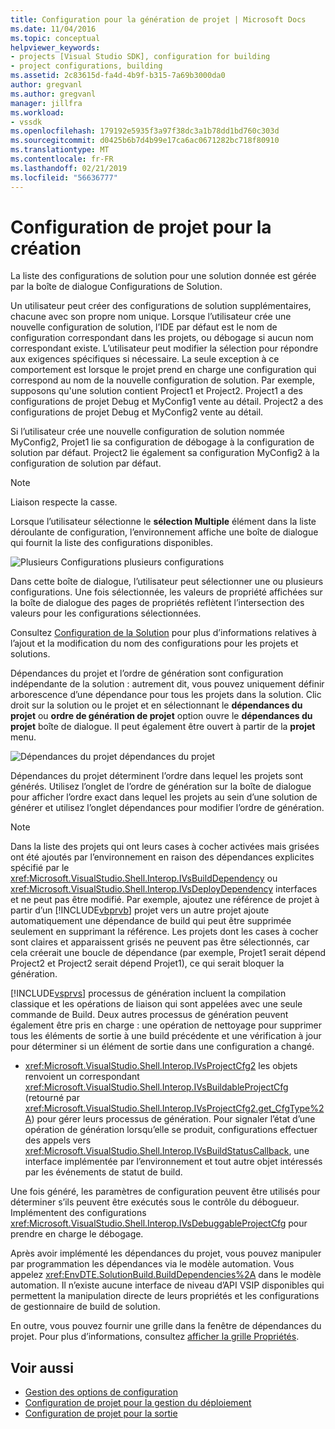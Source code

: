 ```yaml
---
title: Configuration pour la génération de projet | Microsoft Docs
ms.date: 11/04/2016
ms.topic: conceptual
helpviewer_keywords:
- projects [Visual Studio SDK], configuration for building
- project configurations, building
ms.assetid: 2c83615d-fa4d-4b9f-b315-7a69b3000da0
author: gregvanl
ms.author: gregvanl
manager: jillfra
ms.workload:
- vssdk
ms.openlocfilehash: 179192e5935f3a97f38dc3a1b78dd1bd760c303d
ms.sourcegitcommit: d0425b6b7d4b99e17ca6ac0671282bc718f80910
ms.translationtype: MT
ms.contentlocale: fr-FR
ms.lasthandoff: 02/21/2019
ms.locfileid: "56636777"
---
```

# <a name="project-configuration-for-building"></a>Configuration de projet pour la création
La liste des configurations de solution pour une solution donnée est gérée par la boîte de dialogue Configurations de Solution.

 Un utilisateur peut créer des configurations de solution supplémentaires, chacune avec son propre nom unique. Lorsque l’utilisateur crée une nouvelle configuration de solution, l’IDE par défaut est le nom de configuration correspondant dans les projets, ou débogage si aucun nom correspondant existe. L’utilisateur peut modifier la sélection pour répondre aux exigences spécifiques si nécessaire. La seule exception à ce comportement est lorsque le projet prend en charge une configuration qui correspond au nom de la nouvelle configuration de solution. Par exemple, supposons qu'une solution contient Project1 et Project2. Project1 a des configurations de projet Debug et MyConfig1 vente au détail. Project2 a des configurations de projet Debug et MyConfig2 vente au détail.

 Si l’utilisateur crée une nouvelle configuration de solution nommée MyConfig2, Projet1 lie sa configuration de débogage à la configuration de solution par défaut. Project2 lie également sa configuration MyConfig2 à la configuration de solution par défaut.

> [!NOTE]
>  Liaison respecte la casse.

 Lorsque l’utilisateur sélectionne le **sélection Multiple** élément dans la liste déroulante de configuration, l’environnement affiche une boîte de dialogue qui fournit la liste des configurations disponibles.

 ![Plusieurs Configurations](../../extensibility/internals/media/vsmultiplecfgs.gif "vsMultipleCfgs") plusieurs configurations

 Dans cette boîte de dialogue, l’utilisateur peut sélectionner une ou plusieurs configurations. Une fois sélectionnée, les valeurs de propriété affichées sur la boîte de dialogue des pages de propriétés reflètent l’intersection des valeurs pour les configurations sélectionnées.

 Consultez [Configuration de la Solution](../../extensibility/internals/solution-configuration.md) pour plus d’informations relatives à l’ajout et la modification du nom des configurations pour les projets et solutions.

 Dépendances du projet et l’ordre de génération sont configuration indépendante de la solution : autrement dit, vous pouvez uniquement définir arborescence d’une dépendance pour tous les projets dans la solution. Clic droit sur la solution ou le projet et en sélectionnant le **dépendances du projet** ou **ordre de génération de projet** option ouvre le **dépendances du projet** boîte de dialogue. Il peut également être ouvert à partir de la **projet** menu.

 ![Dépendances du projet](../../extensibility/internals/media/vsprojdependencies.gif "vsProjDependencies") dépendances du projet

 Dépendances du projet déterminent l’ordre dans lequel les projets sont générés. Utilisez l’onglet de l’ordre de génération sur la boîte de dialogue pour afficher l’ordre exact dans lequel les projets au sein d’une solution de générer et utilisez l’onglet dépendances pour modifier l’ordre de génération.

> [!NOTE]
>  Dans la liste des projets qui ont leurs cases à cocher activées mais grisées ont été ajoutés par l’environnement en raison des dépendances explicites spécifié par le <xref:Microsoft.VisualStudio.Shell.Interop.IVsBuildDependency> ou <xref:Microsoft.VisualStudio.Shell.Interop.IVsDeployDependency> interfaces et ne peut pas être modifié. Par exemple, ajoutez une référence de projet à partir d’un [!INCLUDE[vbprvb](../../code-quality/includes/vbprvb_md.md)] projet vers un autre projet ajoute automatiquement une dépendance de build qui peut être supprimée seulement en supprimant la référence. Les projets dont les cases à cocher sont claires et apparaissent grisés ne peuvent pas être sélectionnés, car cela créerait une boucle de dépendance (par exemple, Projet1 serait dépend Project2 et Project2 serait dépend Projet1), ce qui serait bloquer la génération.

 [!INCLUDE[vsprvs](../../code-quality/includes/vsprvs_md.md)] processus de génération incluent la compilation classique et les opérations de liaison qui sont appelées avec une seule commande de Build. Deux autres processus de génération peuvent également être pris en charge : une opération de nettoyage pour supprimer tous les éléments de sortie à une build précédente et une vérification à jour pour déterminer si un élément de sortie dans une configuration a changé.

- <xref:Microsoft.VisualStudio.Shell.Interop.IVsProjectCfg2> les objets renvoient un correspondant <xref:Microsoft.VisualStudio.Shell.Interop.IVsBuildableProjectCfg> (retourné par <xref:Microsoft.VisualStudio.Shell.Interop.IVsProjectCfg2.get_CfgType%2A>) pour gérer leurs processus de génération. Pour signaler l’état d’une opération de génération lorsqu’elle se produit, configurations effectuer des appels vers <xref:Microsoft.VisualStudio.Shell.Interop.IVsBuildStatusCallback>, une interface implémentée par l’environnement et tout autre objet intéressés par les événements de statut de build.

 Une fois généré, les paramètres de configuration peuvent être utilisés pour déterminer s’ils peuvent être exécutés sous le contrôle du débogueur. Implémentent des configurations <xref:Microsoft.VisualStudio.Shell.Interop.IVsDebuggableProjectCfg> pour prendre en charge le débogage.

 Après avoir implémenté les dépendances du projet, vous pouvez manipuler par programmation les dépendances via le modèle automation. Vous appelez <xref:EnvDTE.SolutionBuild.BuildDependencies%2A> dans le modèle automation. Il n’existe aucune interface de niveau d’API VSIP disponibles qui permettent la manipulation directe de leurs propriétés et les configurations de gestionnaire de build de solution.

 En outre, vous pouvez fournir une grille dans la fenêtre de dépendances du projet. Pour plus d’informations, consultez [afficher la grille Propriétés](../../extensibility/internals/properties-display-grid.md).

## <a name="see-also"></a>Voir aussi
- [Gestion des options de configuration](../../extensibility/internals/managing-configuration-options.md)
- [Configuration de projet pour la gestion du déploiement](../../extensibility/internals/project-configuration-for-managing-deployment.md)
- [Configuration de projet pour la sortie](../../extensibility/internals/project-configuration-for-output.md)